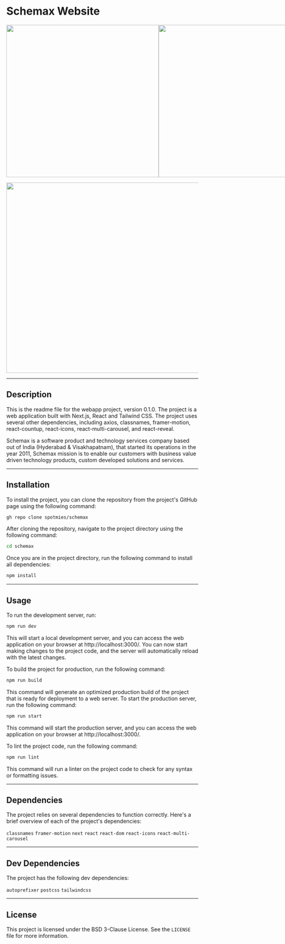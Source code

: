 # Schemax Website
<div style="display:flex" align="center">
<img src="https://github.com/swastiksuvam55/schemax/assets/90003260/28ee5e6d-ef04-41cb-838d-6e85dce39239" width="400" height="400">
<img src="https://github.com/swastiksuvam55/schemax/assets/90003260/2ef58677-dcbd-42d2-90de-79add331d698" width="400" height="400">
<img src="https://github.com/swastiksuvam55/schemax/assets/90003260/77c1b6bb-b184-4e74-ab4e-f7b51ceb7d0b" width="400" height="400">
<img src="https://github.com/swastiksuvam55/schemax/assets/90003260/5846e51e-be5b-40e2-a760-6181f3085526" width="400" height="400">
</div>
<p align="center">
<img src="https://bafybeibjsnejvh7xdfp476olxob7unqkqqegryldr3w4glqprh6pzvwfue.ipfs.nftstorage.link/" width="800" height="500">
</p>

---

## Description
This is the readme file for the webapp project, version 0.1.0. The project is a web application built with Next.js, React and Tailwind CSS. The project uses several other dependencies, including axios, classnames, framer-motion, react-countup, react-icons, react-multi-carousel, and react-reveal.  

Schemax is a software product and technology services company based out of India (Hyderabad & Visakhapatnam), that started its operations in the year 2011, Schemax mission is to enable our customers with business value driven technology products, custom developed solutions and services.

---

## Installation
To install the project, you can clone the repository from the project's GitHub page using the following command:
```bash
gh repo clone spotmies/schemax
```
After cloning the repository, navigate to the project directory using the following command:
```bash
cd schemax
```

Once you are in the project directory, run the following command to install all dependencies: 
```bash
npm install
```

---

## Usage
To run the development server, run:
```bash
npm run dev
```

This will start a local development server, and you can access the web application on your browser at http://localhost:3000/. You can now start making changes to the project code, and the server will automatically reload with the latest changes.

To build the project for production, run the following command:

```bash
npm run build
```

This command will generate an optimized production build of the project that is ready for deployment to a web server.
To start the production server, run the following command:

```bash
npm run start
```
This command will start the production server, and you can access the web application on your browser at http://localhost:3000/.

To lint the project code, run the following command:
```bash
npm run lint
```
This command will run a linter on the project code to check for any syntax or formatting issues.

---

## Dependencies

The project relies on several dependencies to function correctly. Here's a brief overview of each of the project's dependencies:

`classnames`
`framer-motion`
`next`
`react`
`react-dom`
`react-icons`
`react-multi-carousel`

---

## Dev Dependencies
The project has the following dev dependencies:

`autoprefixer`
`postcss`
`tailwindcss`

---

## License

This project is licensed under the BSD 3-Clause License. See the `LICENSE` file for more information.



